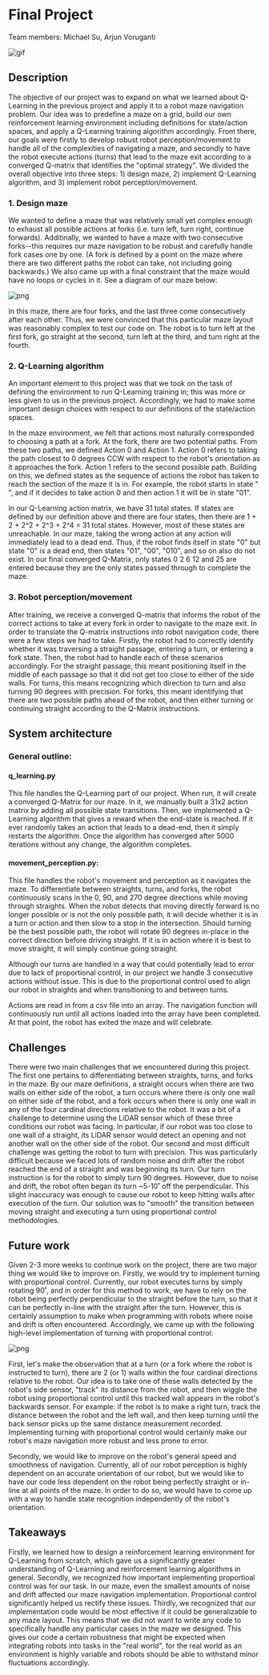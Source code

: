 # Final Project

Team members: Michael Su, Arjun Voruganti

![gif](https://github.com/mi-s/final_project/blob/main/maze_run.gif)

## Description

The objective of our project was to expand on what we learned about Q-Learning in the previous project and apply it to a robot maze navigation problem. Our idea was to predefine a maze on a grid, build our own reinforcement learning environment including definitions for state/action spaces, and apply a Q-Learning training algorithm accordingly. From there, our goals were firstly to develop robust robot perception/movement to handle all of the complexities of navigating a maze, and secondly to have the robot execute actions (turns) that lead to the maze exit according to a converged Q-matrix that identifies the "optimal strategy". We divided the overall objective into three steps: 1) design maze, 2) implement Q-Learning algorithm, and 3) implement robot perception/movement.

### 1. Design maze

We wanted to define a maze that was relatively small yet complex enough to exhaust all possible actions at forks (i.e. turn left, turn right, continue forwards). Additinally, we wanted to have a maze with two consecutive forks--this requires our maze navigation to be robust and carefully handle fork cases one by one. (A fork is defined by a point on the maze where there are two different paths the robot can take, not including going backwards.) We also came up with a final constraint that the maze would have no loops or cycles in it. See a diagram of our maze below:

![png](https://github.com/mi-s/final_project/blob/main/maze%20layout.png)

In this maze, there are four forks, and the last three come consecutively after each other. Thus, we were convinced that this particular maze layout was reasonably complex to test our code on. The robot is to turn left at the first fork, go straight at the second, turn left at the third, and turn right at the fourth.

### 2. Q-Learning algorithm

An important element to this project was that we took on the task of defining the environment to run Q-Learning training in; this was more or less given to us in the previous project. Accordingly, we had to make some important design choices with respect to our definitions of the state/action spaces. 

In the maze environment, we felt that actions most naturally corresponded to choosing a path at a fork.   At the fork, there are two potential paths.  From these two paths, we defined Action 0 and Action 1. Action 0 refers to taking the path closest to 0 degrees CCW with respect to the robot's orientation as it approaches the fork.  Action 1 refers to the second possible path.  Building on this, we defined states as the sequence of actions the robot has taken to reach the section of the maze it is in.  For example, the robot starts in state " ", and if it decides to take action 0 and then action 1 it will be in state "01".

In our Q-Learning action matrix, we have 31 total states.  If states are defined by our definition above and there are four states, then there are 1 + 2 + 2^2 + 2^3 + 2^4 = 31 total states.  However, most of these states are unreachable.  In our maze, taking the wrong action at any action will immediately lead to a dead end.  Thus, if the robot finds itself in state "0" but state "0" is a dead end, then states "01", "00", "010", and so on also do not exist.  In our final converged Q-Matrix, only states 0 2 6 12 and 25 are entered because they are the only states passed through to complete the maze.


### 3. Robot perception/movement

After training, we receive a converged Q-matrix that informs the robot of the correct actions to take at every fork in order to navigate to the maze exit. In order to translate the Q-matrix instructions into robot navigation code, there were a few steps we had to take. Firstly, the robot had to correctly identify whether it was traversing a straight passage, entering a turn, or entering a fork state. Then, the robot had to handle each of these scenarios accordingly. For the straight passage, this meant positioning itself in the middle of each passage so that it did not get too close to either of the side walls. For turns, this means recognizing which direction to turn and also turning 90 degrees with precision. For forks, this meant identifying that there are two possible paths ahead of the robot, and then either turning or continuing straight according to the Q-Matrix instructions. 

## System architecture

### General outline:

#### q_learning.py
This file handles the Q-Learning part of our project.  When run, it will create a converged Q-Matrix for our maze.  In it, we manually built a 31x2 action matrix by adding all possible state transitions.  Then, we implemented a Q-Learning algorithm that gives a reward when the end-state is reached.  If it ever randomly takes an action that leads to a dead-end, then it simply restarts the algorithm.  Once the algorithm has converged after 5000 iterations without any change, the algorithm completes.

#### movement_perception.py:
This file handles the robot's movement and perception as it navigates the maze.  To differentiate between straights, turns, and forks, the robot continuously scans in the 0, 90, and 270 degree directions while moving through straights.  When the robot detects that moving directly forward is no longer possible or is not the only possible path, it will  decide whether it is in a turn or action and then slow to a stop in the intersection.  Should turning be the best possible path, the robot will rotate 90 degrees in-place in the correct direction before driving straight.  If it is in action where it is best to move straight, it will simply continue going straight. 

Although our turns are handled in a way that could potentially lead to error due to lack of proportional control, in our project we handle 3 consecutive actions without issue.  This is due to the proportional control used to align our robot in straights and when transitioning to and between turns.

Actions are read in from a csv file into an array.  The navigation function will continuously run until all actions loaded into the array have been completed.  At that point, the robot has exited the maze and will celebrate.

## Challenges

There were two main challenges that we encountered during this project. The first one pertains to differentiating between straights, turns, and forks in the maze. By our maze definitions, a straight occurs when there are two walls on either side of the robot, a turn occurs where there is only one wall on either side of the robot, and a fork occurs when there is only one wall in any of the four cardinal directions relative to the robot. It was a bit of a challenge to determine using the LiDAR sensor which of these three conditions our robot was facing. In particular, if our robot was too close to one wall of a straight, its LiDAR sensor would detect an opening and not another wall on the other side of the robot. Our second and most difficult challenge was getting the robot to turn with precision. This was particularly difficult because we faced lots of random noise and drift after the robot reached the end of a straight and was beginning its turn. Our turn instruction is for the robot to simply turn 90 degrees. However, due to noise and drift, the robot often began its turn ~5-10˚ off the perpendicular. This slight inaccuracy was enough to cause our robot to keep hitting walls after execution of the turn. Our solution was to "smooth" the transition between moving straight and executing a turn using proportional control methodologies.

## Future work

Given 2-3 more weeks to continue work on the project, there are two major thing we would like to improve on. Firstly, we would try to implement turning with proportional control. Currently, our robot executes turns by simply rotating 90˚, and in order for this method to work, we have to rely on the robot being perfectly perpendicular to the straight before the turn, so that it can be perfectly in-line with the straight after the turn. However, this is certainly assumption to make when programming with robots where noise and drift is often encountered. Accordingly, we came up with the following high-level implementation of turning with proportional control:

![png](https://github.com/mi-s/final_project/blob/main/proportional_control_turn_idea.png)

First, let's make the observation that at a turn (or a fork where the robot is instructed to turn), there are 2 (or 1) walls within the four cardinal directions relative to the robot. Our idea is to take one of these walls detected by the robot's side sensor, "track" its distance from the robot, and then wiggle the robot using proportional control until this tracked wall appears in the robot's backwards sensor. For example: if the robot is to make a right turn, track the distance between the robot and the left wall, and then keep turning until the back sensor picks up the same distance measurement recorded. Implementing turning with proportional control would certainly make our robot's maze navigation more robust and less prone to error.

Secondly, we would like to improve on the robot's general speed and smoothness of navigation. Currently, all of our robot perception is highly dependent on an accurate orientation of our robot, but we would like to have our code less dependent on the robot being perfectly straight or in-line at all points of the maze. In order to do so, we would have to come up with a way to handle state recognition independently of the robot's orientation.

## Takeaways

Firstly, we learned how to design a reinforcement learning environment for Q-Learning from scratch, which gave us a significantly greater understanding of Q-Learning and reinforcement learning algorithms in general. Secondly, we recognized how important implementing proportioal control was for our task. In our maze, even the smallest amounts of noise and drift affected our maze navigation implementation. Proportional control significantly helped us rectify these issues. Thirdly, we recognized that our implementation code would be most effective if it could be generalizable to any maze layout. This means that we did not want to write any code to specifically handle any particular cases in the maze we designed. This gives our code a certain robustness that might be expected when integrating robots into tasks in the "real world", for the real world as an environment is highly variable and robots should be able to withstand minor fluctuations accordingly.

